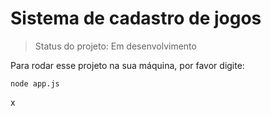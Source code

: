 # Sistema de cadastro de jogos

> Status do projeto: Em desenvolvimento

Para rodar esse projeto na sua máquina, por favor digite:


```
node app.js
```
x
